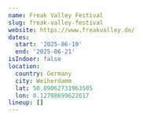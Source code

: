 ```yaml
---
name: Freak Valley Festival
slug: freak-valley-festival
website: https://www.freakvalley.de/
dates:
  start: '2025-06-19'
  end: '2025-06-21'
isIndoor: false
location:
  country: Germany
  city: Weiherdamm
  lat: 50.89062731963505
  lon: 8.12708699622017
lineup: []
---
```

